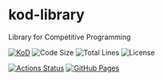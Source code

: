 # kod-library

Library for Competitive Programming

[![KoD](https://img.shields.io/endpoint?url=https%3A%2F%2Fatcoder-badges.now.sh%2Fapi%2Fatcoder%2Fjson%2FKoD)](https://atcoder.jp/users/KoD)
![Code Size](https://img.shields.io/github/languages/code-size/KodamaD/kod-library)
![Total Lines](https://img.shields.io/tokei/lines/github/KodamaD/kod-library)
![License](https://img.shields.io/github/license/KodamaD/kod-library)

[![Actions Status](https://github.com/KodamaD/kod-library/workflows/verify/badge.svg)](https://github.com/KodamaD/kod-library/actions)
[![GitHub Pages](https://img.shields.io/static/v1?label=GitHub+Pages&message=+&color=brightgreen&logo=github)](https://KodamaD.github.io/kod-library/)
